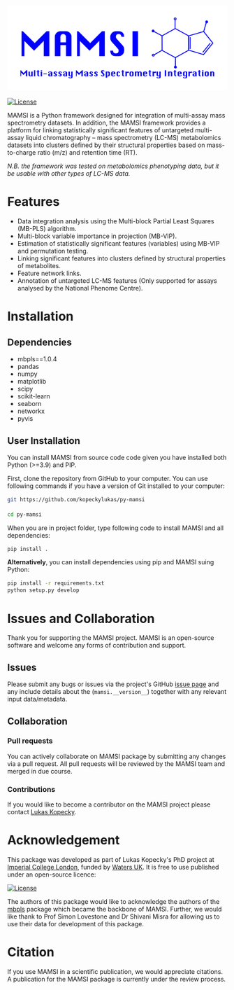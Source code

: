 ![MAMSI_logo](MAMSI_logo.png)

[![License](https://img.shields.io/badge/License-BSD_3--Clause-blue.svg)](https://opensource.org/licenses/BSD-3-Clause)

MAMSI is a Python framework designed for integration of multi-assay mass spectrometry datasets. 
In addition, the MAMSI framework provides a platform for linking statistically significant features of untargeted multi-assay liquid chromatography – mass spectrometry (LC-MS) metabolomics datasets into clusters defined by their structural properties based on mass-to-charge ratio (m/z) and retention time (RT).

*N.B. the framework was tested on metabolomics phenotyping data, but it be usable with other types of LC-MS data.*

# Features
- Data integration analysis using the Multi-block Partial Least Squares (MB-PLS) algorithm.
- Multi-block variable importance in projection (MB-VIP).
- Estimation of statistically significant features (variables) using MB-VIP and permutation testing.
- Linking significant features into clusters defined by structural properties of metabolites.
- Feature network links.
- Annotation of untargeted LC-MS features (Only supported for assays analysed by the National Phenome Centre).

# Installation 
## Dependencies
- mbpls==1.0.4
- pandas
- numpy
- matplotlib
- scipy
- scikit-learn
- seaborn
- networkx
- pyvis

## User Installation 
You can install MAMSI from source code code given you have installed both Python (>=3.9) and PIP.

First, clone the repository from GitHub to your computer. You can use following commands if you have a version of Git installed to your computer:

```bash
git https://github.com/kopeckylukas/py-mamsi

cd py-mamsi
```

When you are in project folder, type following code to install MAMSI and all dependencies: 
```bahs
pip install .
```

**Alternatively**, you can install dependencies using pip and MAMSI suing Python:
```bash
pip install -r requirements.txt
python setup.py develop
```

# Issues and Collaboration
Thank you for supporting the MAMSI project. MAMSI is an open-source software and welcome any forms of contribution and support.

## Issues
Please submit any bugs or issues via the project's GitHub [issue page](https://github.com/kopeckylukas/py-mamsi/issues) and any include details about the (```mamsi.__version__```) together with any relevant input data/metadata. 

## Collaboration
### Pull requests
You can actively collaborate on MAMSI package by submitting any changes via a pull request. All pull requests will be reviewed by the MAMSI team and merged in due course. 

### Contributions
If you would like to become a contributor on the MAMSI project please contact [Lukas Kopecky](https://profiles.imperial.ac.uk/l.kopecky22).

# Acknowledgement
This package was developed as part of Lukas Kopecky's PhD project at [Imperial College London](https://www.imperial.ac.uk/metabolism-digestion-reproduction/research/systems-medicine/), funded by [Waters UK](https://www.waters.com/nextgen/gb/en.html). It is free to use published under an open-source licence:

[![License](https://img.shields.io/badge/License-BSD_3--Clause-blue.svg)](https://opensource.org/licenses/BSD-3-Clause)

The authors of this package would like to acknowledge the authors of the [mbpls](https://pypi.org/project/mbpls/) package which became the backbone of MAMSI. Further, we would like thank to Prof Simon Lovestone and Dr Shivani Misra for allowing us to use their data for development of this package. 

# Citation
If you use MAMSI in a scientific publication, we would appreciate citations. A publication for the MAMSI package is currently under the review process.
